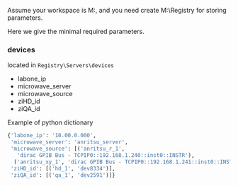 Assume your workspace is M:, and you need create M:\Registry for storing parameters.

Here we give the minimal required parameters. 

### devices

located in `Registry\Servers\devices`

- labone_ip
- microwave_server
- microwave_source
- ziHD_id
- ziQA_id



Example of python dictionary

```python
{'labone_ip': '10.00.0.000',
 'microwave_server': 'anritsu_server',
 'microwave_source': [('anritsu_r_1',
   'dirac GPIB Bus - TCPIP0::192.168.1.240::inst0::INSTR'),
  ('anritsu_xy_1', 'dirac GPIB Bus - TCPIP0::192.168.1.241::inst0::INSTR')],
 'ziHD_id': [('hd_1', 'dev8334')],
 'ziQA_id': [('qa_1', 'dev2591')]}
```

